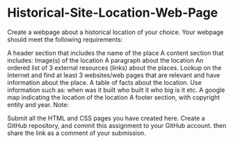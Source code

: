 # Historical-Site-Location-Web-Page
Create a webpage about a historical location of your choice. Your webpage should meet the following requirements:

A header section that includes the name of the place
A content section that includes:
Image(s) of the location
A paragraph about the location
An ordered list of 3 external resources (links) about the places. Lookup on the Internet and find at least 3 websites/web pages that are relevant and have information about the place.
A table of facts about the location. Use information such as:
when was it built
who built it
who big is it
etc.
A google map indicating the location of the location
A footer section, with copyright entity and year.
 Note:

Submit all the HTML and CSS pages you have created here. 
Create a GitHub repository, and commit this assignment to your GitHub account. then share the link as a comment of your submission. 
